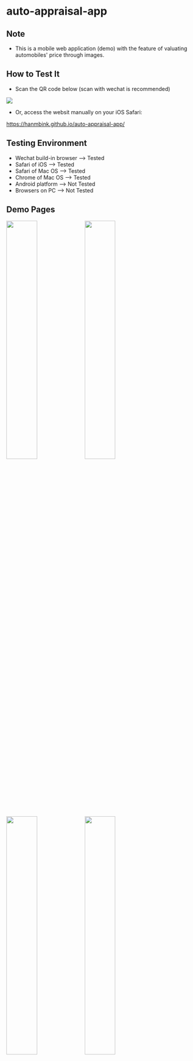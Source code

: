 # auto-appraisal-app


## Note
* This is a mobile web application (demo) with the feature of valuating automobiles' price through images.

## How to Test It
* Scan the QR code below (scan with wechat is recommended)

<img src="https://github.com/hanmbink/auto-appraisal-app/raw/master/read-me-sources/auto-appraisal-app.png" />

* Or, access the websit manually on your iOS Safari:

https://hanmbink.github.io/auto-appraisal-app/

## Testing Environment
* Wechat build-in browser --> Tested
* Safari of iOS --> Tested
* Safari of Mac OS  --> Tested
* Chrome of Mac OS  --> Tested
* Android platform  --> Not Tested
* Browsers on PC  --> Not Tested

## Demo Pages
<img src="https://github.com/hanmbink/auto-appraisal-app/raw/master/read-me-sources/page-1-1.png" width="40%" />
<img src="https://github.com/hanmbink/auto-appraisal-app/raw/master/read-me-sources/page-1-2.png" width="40%" />
<img src="https://github.com/hanmbink/auto-appraisal-app/raw/master/read-me-sources/page-2.png" width="40%" />
<img src="https://github.com/hanmbink/auto-appraisal-app/raw/master/read-me-sources/page-3.png" width="40%" />
